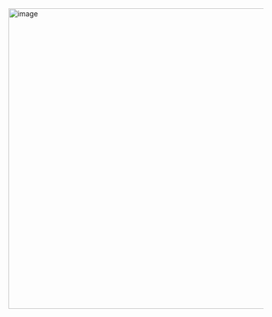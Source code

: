 <img width="786" height="593" alt="image" src="https://github.com/user-attachments/assets/529de77d-2fd4-4ede-8e52-3c802e45d487" />
